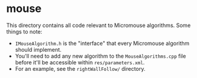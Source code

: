# mouse

This directory contains all code relevant to Micromouse algorithms. Some things
to note:

* `IMouseAlgorithm.h` is the "interface" that every Micromouse algorithm should
implement.
* You'll need to add any new algorithm to the `MouseAlgorithms.cpp` file before
it'll be accessible within `res/parameters.xml`.
* For an example, see the `rightWallFollow/` directory.

